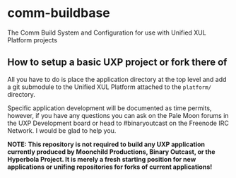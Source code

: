 # comm-buildbase
The Comm Build System and Configuration for use with Unified XUL Platform projects

## How to setup a basic UXP project or fork there of
All you have to do is place the application directory at the top level and add a git submodule to the Unified XUL Platform attached to the `platform/` directory.

Specific application development will be documented as time permits, however, if you have any questions you can ask on the Pale Moon forums in the UXP Development board or head to #binaryoutcast on the Freenode IRC Network. I would be glad to help you.

**NOTE: This repository is not required to build any UXP application currently produced by Moonchild Productions, Binary Outcast, or the Hyperbola Project. It is merely a fresh starting position for new applications or unifing repositories for forks of current applications!**
